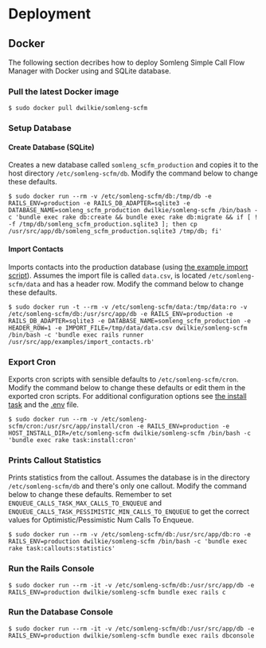 # Deployment

## Docker

The following section decribes how to deploy Somleng Simple Call Flow Manager with Docker using and SQLite database.

### Pull the latest Docker image

```
$ sudo docker pull dwilkie/somleng-scfm
```

### Setup Database

#### Create Database (SQLite)

Creates a new database called `somleng_scfm_production` and copies it to the host directory `/etc/somleng-scfm/db`. Modify the command below to change these defaults.

```
$ sudo docker run --rm -v /etc/somleng-scfm/db:/tmp/db -e RAILS_ENV=production -e RAILS_DB_ADAPTER=sqlite3 -e DATABASE_NAME=somleng_scfm_production dwilkie/somleng-scfm /bin/bash -c 'bundle exec rake db:create && bundle exec rake db:migrate && if [ ! -f /tmp/db/somleng_scfm_production.sqlite3 ]; then cp /usr/src/app/db/somleng_scfm_production.sqlite3 /tmp/db; fi'
```

#### Import Contacts

Imports contacts into the production database (using [the example import script](https://github.com/somleng/somleng-scfm/blob/master/examples/import_contacts.rb)). Assumes the import file is called `data.csv`, is located `/etc/somleng-scfm/data` and has a header row. Modify the command below to change these defaults.

```
$ sudo docker run -t --rm -v /etc/somleng-scfm/data:/tmp/data:ro -v /etc/somleng-scfm/db:/usr/src/app/db -e RAILS_ENV=production -e RAILS_DB_ADAPTER=sqlite3 -e DATABASE_NAME=somleng_scfm_production -e HEADER_ROW=1 -e IMPORT_FILE=/tmp/data/data.csv dwilkie/somleng-scfm /bin/bash -c 'bundle exec rails runner /usr/src/app/examples/import_contacts.rb'
```

### Export Cron

Exports cron scripts with sensible defaults to `/etc/somleng-scfm/cron`. Modify the command below to change these defaults or edit them in the exported cron scripts. For additional configuration options see [the install task](https://github.com/somleng/somleng-scfm/blob/master/app/tasks/install_task.rb) and the [.env](https://github.com/somleng/somleng-scfm/blob/master/.env) file.

```
$ sudo docker run --rm -v /etc/somleng-scfm/cron:/usr/src/app/install/cron -e RAILS_ENV=production -e HOST_INSTALL_DIR=/etc/somleng-scfm dwilkie/somleng-scfm /bin/bash -c 'bundle exec rake task:install:cron'
```

### Prints Callout Statistics

Prints statistics from the callout. Assumes the database is in the directory `/etc/somleng-scfm/db` and there's only one callout. Modify the command below to change these defaults. Remember to set `ENQUEUE_CALLS_TASK_MAX_CALLS_TO_ENQUEUE` and `ENQUEUE_CALLS_TASK_PESSIMISTIC_MIN_CALLS_TO_ENQUEUE` to get the correct values for Optimistic/Pessimistic Num Calls To Enqueue.

```
$ sudo docker run --rm -v /etc/somleng-scfm/db:/usr/src/app/db:ro -e RAILS_ENV=production dwilkie/somleng-scfm /bin/bash -c 'bundle exec rake task:callouts:statistics'
```

### Run the Rails Console

```
$ sudo docker run --rm -it -v /etc/somleng-scfm/db:/usr/src/app/db -e RAILS_ENV=production dwilkie/somleng-scfm bundle exec rails c
```

### Run the Database Console

```
$ sudo docker run --rm -it -v /etc/somleng-scfm/db:/usr/src/app/db -e RAILS_ENV=production dwilkie/somleng-scfm bundle exec rails dbconsole
```
